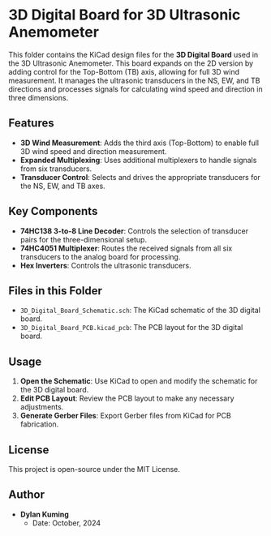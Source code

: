 # 3D Digital Board for 3D Ultrasonic Anemometer

This folder contains the KiCad design files for the **3D Digital Board** used in the 3D Ultrasonic Anemometer. This board expands on the 2D version by adding control for the Top-Bottom (TB) axis, allowing for full 3D wind measurement. It manages the ultrasonic transducers in the NS, EW, and TB directions and processes signals for calculating wind speed and direction in three dimensions.

## Features
- **3D Wind Measurement**: Adds the third axis (Top-Bottom) to enable full 3D wind speed and direction measurement.
- **Expanded Multiplexing**: Uses additional multiplexers to handle signals from six transducers.
- **Transducer Control**: Selects and drives the appropriate transducers for the NS, EW, and TB axes.

## Key Components
- **74HC138 3-to-8 Line Decoder**: Controls the selection of transducer pairs for the three-dimensional setup.
- **74HC4051 Multiplexer**: Routes the received signals from all six transducers to the analog board for processing.
- **Hex Inverters**: Controls the ultrasonic transducers.

## Files in this Folder
- `3D_Digital_Board_Schematic.sch`: The KiCad schematic of the 3D digital board.
- `3D_Digital_Board_PCB.kicad_pcb`: The PCB layout for the 3D digital board.

## Usage
1. **Open the Schematic**: Use KiCad to open and modify the schematic for the 3D digital board.
2. **Edit PCB Layout**: Review the PCB layout to make any necessary adjustments.
3. **Generate Gerber Files**: Export Gerber files from KiCad for PCB fabrication.

## License
This project is open-source under the MIT License.

## Author

- **Dylan Kuming**
  - Date: October, 2024
